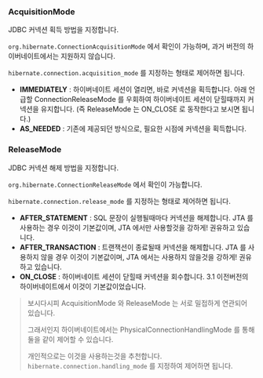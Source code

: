 ### AcquisitionMode

JDBC 커넥션 획득 방법을 지정합니다.

`org.hibernate.ConnectionAcquisitionMode` 에서 확인이 가능하며, 과거 버전의 하이버네이트에서는 지원하지 않습니다.

`hibernate.connection.acquisition_mode` 를 지정하는 형태로 제어하면 됩니다.

* **IMMEDIATELY** : 하이버네이트 세션이 열리면, 바로 커넥션을 획득합니다. 아래 언급할 ConnectionReleaseMode 를 우회하여 하이버네이트 세션이 닫힐때까지 커넥션을 유지합니다. \(즉 ReleaseMode 는 ON\_CLOSE 로 동작한다고 보시면 됩니다.\)
* **AS\_NEEDED** : 기존에 제공되던 방식으로, 필요한 시점에 커넥션을 획득합니다.

### ReleaseMode

JDBC 커넥션 해제 방법을 지정합니다.

`org.hibernate.ConnectionReleaseMode` 에서 확인이 가능합니다.

`hibernate.connection.release_mode` 를 지정하는 형태로 제어하면 됩니다.

* **AFTER\_STATEMENT** : SQL 문장이 실행될때마다 커넥션을 해제합니다. JTA 를 사용하는 경우 이것이 기본값이며, JTA 에서만 사용할것을 강하게! 권유하고 있습니다.
* **AFTER\_TRANSACTION** : 트랜잭션이 종료될때 커넥션을 해제합니다. JTA 를 사용하지 않을 경우 이것이 기본값이며, JTA 에서는 사용하지 않을것을 강하게! 권유하고 있습니다.
* **ON\_CLOSE** : 하이버네이트 세션이 닫힐때 커넥션을 회수합니다. 3.1 이전버전의 하이버네이트에서 이것이 기본값이었습니다. 

> 보시다시피 AcquisitionMode 와 ReleaseMode 는 서로 밀접하게 연관되어 있습니다.
>
> 그래서인지 하이버네이트에서는 PhysicalConnectionHandlingMode 를 통해 둘을 같이 제어할 수 있습니다.
>
> 개인적으로는 이것을 사용하는것을 추천합니다. `hibernate.connection.handling_mode` 를 지정하여 제어하면 됩니다.



